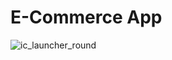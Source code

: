 # E-Commerce App
![ic_launcher_round](https://github.com/Sameer-Murtaja/E-commerce_App/assets/126585843/2f3a54a6-5743-4931-8dd0-941ae3482052)
